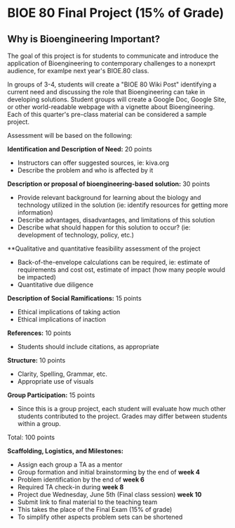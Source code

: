 # BIOE 80 Final Project (15% of Grade)
## Why is Bioengineering Important?

The goal of this project is for students to communicate and introduce the application of Bioengineering to contemporary challenges to a nonexprt audience, for examlpe next year's BIOE.80 class.

In groups of 3-4, students will create a "BIOE 80 Wiki Post" identifying a current need and discussing the role that Bioengineering can take in developing solutions.
Student groups will create a Google Doc, Google Site, or other world-readable webpage with a vignette about Bioengineering.
Each of this quarter's pre-class material can be considered a sample project.

Assessment will be based on the following:

**Identification and Description of Need:** 20 points
* Instructors can offer suggested sources, ie: kiva.org
* Describe the problem and who is affected by it

**Description or proposal of bioengineering-based solution:** 30 points
* Provide relevant background for learning about the biology and technology utilized in the solution (ie: identify resources for getting more information)
* Describe advantages, disadvantages, and limitations of this solution
* Describe what should happen for this solution to occur? (ie: development of technology, policy, etc.)

**Qualitative and quantitative feasibility assessment of the project 

* Back-of-the-envelope calculations can be required, ie: estimate of requirements and cost ost, estimate of impact (how many people would be impacted)
* Quantitative due diligence

**Description of Social Ramifications:** 15 points
* Ethical implications of taking action
* Ethical implications of inaction

**References:** 10 points
* Students should include citations, as appropriate

**Structure:** 10 points
* Clarity, Spelling, Grammar, etc.
* Appropriate use of visuals

**Group Participation:** 15 points
* Since this is a group project, each student will evaluate how much other students contributed to the project. 
Grades may differ between students within a group.

Total: 100 points

**Scaffolding, Logistics, and Milestones:**
* Assign each group a TA as a mentor
* Group formation and initial brainstorming by the end of **week 4**
* Problem identification by the end of **week 6**
* Required TA check-in during **week 8** 
* Project due Wednesday, June 5th (Final class session) **week 10** 
* Submit link to final material to the teaching team
* This takes the place of the Final Exam (15% of grade)
* To simplify other aspects problem sets can be shortened
